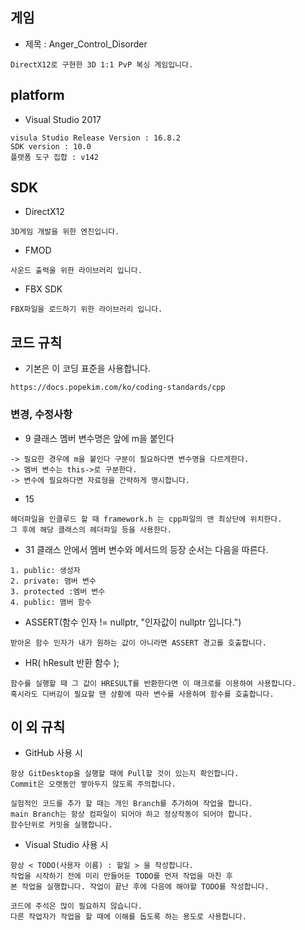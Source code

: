## 게임
* 제목 : Anger_Control_Disorder
```
DirectX12로 구현한 3D 1:1 PvP 복싱 게임입니다.
```
## platform
* Visual Studio 2017
```
visula Studio Release Version : 16.8.2
SDK version : 10.0
플랫폼 도구 집합 : v142
```
## SDK
* DirectX12
```
3D게임 개발을 위한 엔진입니다.
```
* FMOD
```
사운드 출력을 위한 라이브러리 입니다.
```
* FBX SDK
```
FBX파일을 로드하기 위한 라이브러리 입니다.
```
## 코드 규칙
* 기본은 이 코딩 표준을 사용합니다.
```
https://docs.popekim.com/ko/coding-standards/cpp
```
### 변경, 수정사항
* 9 클래스 멤버 변수명은 앞에 m을 붙인다
```
-> 필요한 경우에 m을 붙인다 구분이 필요하다면 변수명을 다르게한다.
-> 멤버 변수는 this->로 구분한다.
-> 변수에 필요하다면 자료형을 간략하게 명시합니다. 
```
* 15
```
헤더파일을 인클루드 할 때 framework.h 는 cpp파일의 맨 최상단에 위치한다.
그 후에 해당 클래스의 헤더파일 등을 사용한다.
```
* 31 클래스 안에서 멤버 변수와 메서드의 등장 순서는 다음을 따른다.
```
1. public: 생성자
2. private: 맴버 변수
3. protected :멤버 변수
4. public: 맴버 함수
```

* ASSERT(함수 인자 != nullptr, "인자값이 nullptr 입니다.")
```
받아온 함수 인자가 내가 원하는 값이 아니라면 ASSERT 경고를 호출합니다.
```
* HR( hResult 반환 함수 );
```
함수를 실행할 때 그 값이 HRESULT를 반환한다면 이 매크로를 이용하여 사용합니다.
혹시라도 디버깅이 필요할 땐 상황에 따라 변수를 사용하여 함수를 호출합니다.
```

## 이 외 규칙
* GitHub 사용 시
```
항상 GitDesktop을 실행할 때에 Pull할 것이 있는지 확인합니다.
Commit은 오랫동안 쌓아두지 않도록 주의합니다.

실험적인 코드를 추가 할 때는 개인 Branch를 추가하여 작업을 합니다.
main Branch는 항상 컴파일이 되어야 하고 정상작동이 되어야 합니다.
함수단위로 커밋을 실행합니다.
```
* Visual Studio 사용 시
```
항상 < TODO(사용자 이름) : 할일 > 을 작성합니다.
작업을 시작하기 전에 미리 만들어둔 TODO를 먼저 작업을 마친 후
본 작업을 실행합니다. 작업이 끝난 후에 다음에 해야할 TODO를 작성합니다.

코드에 주석은 많이 필요하지 않습니다.
다른 작업자가 작업을 할 때에 이해를 돕도록 하는 용도로 사용합니다.
```
